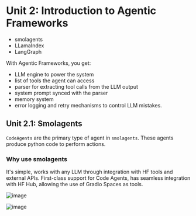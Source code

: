 # Unit 2: Introduction to Agentic Frameworks

* smolagents
* LLamaIndex
* LangGraph

With Agentic Frameworks, you get:

* LLM engine to power the system
* list of tools the agent can access
* parser for extracting tool calls from the LLM output
* system prompt synced with the parser
* memory system
* error logging and retry mechanisms to control LLM mistakes.

## Unit 2.1: Smolagents

`CodeAgents` are the primary type of agent in `smolagents`. These agents produce python code to perform actions.

### Why use smolagents

It's simple, works with any LLM through integration with HF tools and external APIs. First-class support for Code Agents, has seamless integration with HF Hub, allowing the use of Gradio Spaces as tools.

![image](https://github.com/user-attachments/assets/bba82476-2f34-4380-b0b5-2ee160d23b6f)



![image](https://github.com/user-attachments/assets/5cb2ff81-86ee-448e-9aed-3583e1fc934e)
